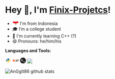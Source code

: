 # Hey 👋, I'm [Finix-Projetcs](https://t.me/Bella_Aprilia_27)!

- <img src="https://raw.githubusercontent.com/mpurnomoadji/GameTebakAku-master/master/website/img/animasi-bergerak-bendera-indonesia-0013.gif" width="20px"> I'm from Indonesia
- 🎓 I’m a college student 
- 🌱 I'm currently learning C++ (?)
- 😄 Pronouns: he/him/his

**Languages and Tools:**

<code><img height="20" src="https://raw.githubusercontent.com/github/explore/80688e429a7d4ef2fca1e82350fe8e3517d3494d/topics/python/python.png"></code>
<code><img height="20" src="https://raw.githubusercontent.com/github/explore/80688e429a7d4ef2fca1e82350fe8e3517d3494d/topics/git/git.png"></code>
<code><img height="20" src="https://raw.githubusercontent.com/github/explore/80688e429a7d4ef2fca1e82350fe8e3517d3494d/topics/terminal/terminal.png"></code>
![](https://komarev.com/ghpvc/?username=AnGgIt86)

![AnGgIt86 github stats](https://github-stats-alpha.vercel.app/api/?username=AnGgIt88&cc=FFC107&ic=000000&bc=000000tc=FFFFFF)
